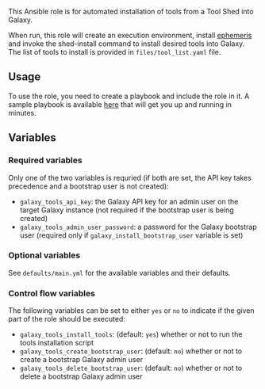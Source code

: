 This Ansible role is for automated installation of tools from a Tool Shed into
Galaxy.

When run, this role will create an execution environment, install
[ephemeris](https://github.com/galaxyproject/ephemeris) and invoke the
shed-install command to install desired tools into Galaxy. The list of tools to
install is provided in `files/tool_list.yaml` file.

Usage
-----
To use the role, you need to create a playbook and include the role in it. A
sample playbook is available [here](https://github.com/afgane/galaxy-tools-playbook)
that will get you up and running in minutes.

Variables
---------
### Required variables ###
Only one of the two variables is requried (if both are set, the API key
takes precedence and a bootstrap user is not created):
- `galaxy_tools_api_key`: the Galaxy API key for an admin user on the target
  Galaxy instance (not required if the bootstrap user is being created)
- `galaxy_tools_admin_user_password`: a password for the Galaxy bootstrap user
  (required only if `galaxy_install_bootstrap_user` variable is set)

### Optional variables ###
See `defaults/main.yml` for the available variables and their defaults.

### Control flow variables ###
The following variables can be set to either `yes` or `no` to indicate if the
given part of the role should be executed:

 - `galaxy_tools_install_tools`: (default: `yes`) whether or not to run the
   tools installation script
 - `galaxy_tools_create_bootstrap_user`: (default: `no`) whether or not to
   create a bootstrap Galaxy admin user
 - `galaxy_tools_delete_bootstrap_user`: (default: `no`) whether or not to
   delete a bootstrap Galaxy admin user
